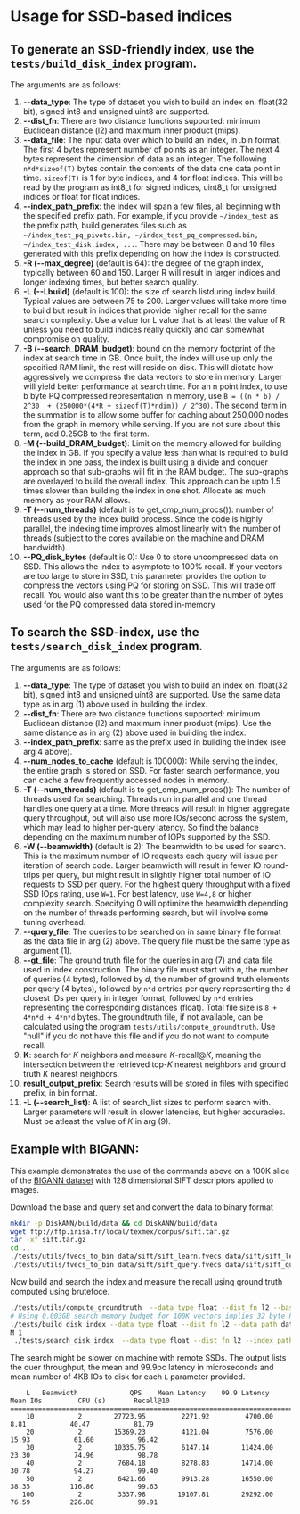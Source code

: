 **Usage for SSD-based indices**
===============================

To generate an SSD-friendly index, use the `tests/build_disk_index` program. 
----------------------------------------------------------------------------

The arguments are as follows:

1. **--data_type**: The type of dataset you wish to build an index on. float(32 bit), signed int8 and unsigned uint8 are supported. 
2. **--dist_fn**: There are two distance functions supported: minimum Euclidean distance (l2) and maximum inner product (mips).
3. **--data_file**: The input data over which to build an index, in .bin format. The first 4 bytes represent number of points as an integer. The next 4 bytes represent the dimension of data as an integer. The following `n*d*sizeof(T)` bytes contain the contents of the data one data point in time. `sizeof(T)` is 1 for byte indices, and 4 for float indices. This will be read by the program as int8_t for signed indices, uint8_t for unsigned indices or float for float indices.
4. **--index_path_prefix**: the index will span a few files, all beginning with the specified prefix path. For example, if you provide `~/index_test` as the prefix path, build  generates files such as `~/index_test_pq_pivots.bin, ~/index_test_pq_compressed.bin, ~/index_test_disk.index, ...`. There may be between 8 and 10 files generated with this prefix depending on how the index is constructed.
5. **-R (--max_degree)**  (default is 64): the degree of the graph index, typically between 60 and 150. Larger R will result in larger indices and longer indexing times, but better search quality. 
6. **-L (--Lbuild)**  (default is 100): the size of search listduring index build. Typical values are between 75 to 200. Larger values will take more time to build but result in indices that provide higher recall for the same search complexity. Use a value for L value that is at least the value of R unless you need to build indices really quickly and can somewhat compromise on quality. 
7. **-B (--search_DRAM_budget)**: bound on the memory footprint of the index at search time in GB. Once built, the index will use up only the specified RAM limit, the rest will reside on disk. This will dictate how aggressively we compress the data vectors to store in memory. Larger will yield better performance at search time. For an n point index, to use b byte PQ compressed representation in memory, use `B = ((n * b) / 2^30  + (250000*(4*R + sizeof(T)*ndim)) / 2^30)`. The second term in the summation is to allow some buffer for caching about 250,000 nodes from the graph in memory while serving.  If you are not sure about this term, add 0.25GB to the first term. 
8. **-M (--build_DRAM_budget)**: Limit on the memory allowed for building the index in GB. If you specify a value less than what is required to build the index in one pass, the index is  built using a divide and conquer approach so that  sub-graphs will fit in the RAM budget. The sub-graphs are overlayed to build the overall index. This approach can be upto 1.5 times slower than building the index in one shot. Allocate as much memory as your RAM allows.
9. **-T (--num_threads)** (default is to get_omp_num_procs()): number of threads used by the index build process. Since the code is highly parallel, the  indexing time improves almost linearly with the number of threads (subject to the cores available on the machine and DRAM bandwidth).
10. **--PQ_disk_bytes**  (default is 0): Use 0 to store uncompressed data on SSD. This allows the index to asymptote to 100% recall. If your vectors are too large to store in SSD, this parameter provides the option to compress the vectors using PQ for storing on SSD. This will trade off recall. You would also want this to be greater than the number of bytes used for the PQ compressed data stored in-memory

To search the SSD-index, use the `tests/search_disk_index` program. 
----------------------------------------------------------------------------

The arguments are as follows:

1. **--data_type**: The type of dataset you wish to build an index on. float(32 bit), signed int8 and unsigned uint8 are supported. Use the same data type as in arg (1) above used in building the index.
2.  **--dist_fn**: There are two distance functions supported: minimum Euclidean distance (l2) and maximum inner product (mips). Use the same distance as in arg (2) above used in building the index.
3. **--index_path_prefix**: same as the prefix used in building the index (see arg 4 above).
4. **--num_nodes_to_cache** (default is 100000): While serving the index, the entire graph is stored on SSD. For faster search performance, you can cache a few frequently accessed nodes in memory. 
5. **-T (--num_threads)** (default is to get_omp_num_procs()): The number of threads used for searching. Threads run in parallel and one thread handles one query at a time. More threads will result in higher aggregate query throughput, but will also use more IOs/second across the system, which may lead to higher per-query latency. So find the balance depending on the maximum number of IOPs supported by the SSD.
6. **-W (--beamwidth)** (default is 2): The beamwidth to be used for search. This is the maximum number of IO requests each query will issue per iteration of search code. Larger beamwidth will result in fewer IO round-trips per query, but might result in slightly higher total number of IO requests to SSD per query. For the highest query throughput with a fixed SSD IOps rating, use `W=1`. For best latency, use `W=4,8` or higher complexity search. Specifying 0 will optimize the beamwidth depending on the number of threads performing search, but will involve some tuning overhead. 
7. **--query_file**: The queries to be searched on in same binary file format as the data file in arg (2) above. The query file must be the same type as argument (1).
8. **--gt_file**: The ground truth file for the queries in arg (7) and data file used in index construction.  The binary file must start with *n*, the number of queries (4 bytes), followed by *d*, the number of ground truth elements per query (4 bytes), followed by `n*d` entries per query representing the d closest IDs per query in integer format,  followed by `n*d` entries representing the corresponding distances (float). Total file size is `8 + 4*n*d + 4*n*d` bytes. The groundtruth file, if not available, can be calculated using the program `tests/utils/compute_groundtruth`. Use "null" if you do not have this file and if you do not want to compute recall.
9. **K**: search for *K* neighbors and measure *K*-recall@*K*, meaning the intersection between the retrieved top-*K* nearest neighbors and ground truth *K* nearest neighbors.
10. **result_output_prefix**: Search results will be stored in files with specified prefix, in bin format.
11. **-L (--search_list)**: A list of search_list sizes to perform search with. Larger parameters will result in slower latencies, but higher accuracies. Must be atleast the value of *K* in arg (9).


Example with BIGANN:
--------------------

This example demonstrates the use of the commands above on a 100K slice of the [BIGANN dataset](http://corpus-texmex.irisa.fr/) with 128 dimensional SIFT descriptors applied to images. 

Download the base and query set and convert the data to binary format
```bash
mkdir -p DiskANN/build/data && cd DiskANN/build/data
wget ftp://ftp.irisa.fr/local/texmex/corpus/sift.tar.gz
tar -xf sift.tar.gz
cd ..
./tests/utils/fvecs_to_bin data/sift/sift_learn.fvecs data/sift/sift_learn.fbin
./tests/utils/fvecs_to_bin data/sift/sift_query.fvecs data/sift/sift_query.fbin
```

Now build and search the index and measure the recall using ground truth computed using brutefoce. 
```bash
./tests/utils/compute_groundtruth  --data_type float --dist_fn l2 --base_file data/sift/sift_learn.fbin --query_file  data/sift/sift_query.fbin --gt_file data/sift/sift_query_learn_gt100 --K 100
# Using 0.003GB search memory budget for 100K vectors implies 32 byte PQ compression
./tests/build_disk_index --data_type float --dist_fn l2 --data_path data/sift/sift_learn.fbin --index_path_prefix data/sift/disk_index_sift_learn_R32_L50_A1.2 -R 32 -L50 -B 0.003 -
M 1
 ./tests/search_disk_index  --data_type float --dist_fn l2 --index_path_prefix data/sift/disk_index_sift_learn_R32_L50_A1.2 --query_file data/sift/sift_query.fbin  --gt_file data/sift/sift_query_learn_gt100 -K 10 -L 10 20 30 40 50 100 --result_path data/sift/res --num_nodes_to_cache 10000
 ```

The search might be slower on machine with remote SSDs. The output lists the quer throughput, the mean and 99.9pc latency in microseconds and mean number of 4KB IOs to disk for each `L` parameter provided. 

```
    L   Beamwidth             QPS    Mean Latency    99.9 Latency        Mean IOs         CPU (s)       Recall@10
======================================================================================================================
    10           2        27723.95         2271.92         4700.00            8.81           40.47           81.79
    20           2        15369.23         4121.04         7576.00           15.93           61.60           96.42
    30           2        10335.75         6147.14        11424.00           23.30           74.96           98.78
    40           2         7684.18         8278.83        14714.00           30.78           94.27           99.40
    50           2         6421.66         9913.28        16550.00           38.35          116.86           99.63
   100           2         3337.98        19107.81        29292.00           76.59          226.88           99.91
```